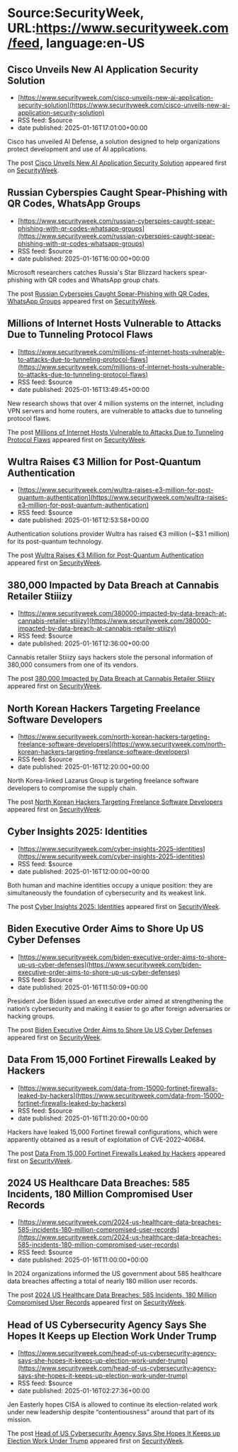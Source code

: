 # Source:SecurityWeek, URL:https://www.securityweek.com/feed, language:en-US

## Cisco Unveils New AI Application Security Solution
 - [https://www.securityweek.com/cisco-unveils-new-ai-application-security-solution](https://www.securityweek.com/cisco-unveils-new-ai-application-security-solution)
 - RSS feed: $source
 - date published: 2025-01-16T17:01:00+00:00

<p>Cisco has unveiled AI Defense, a solution designed to help organizations protect development and use of AI applications. </p>
<p>The post <a href="https://www.securityweek.com/cisco-unveils-new-ai-application-security-solution/">Cisco Unveils New AI Application Security Solution</a> appeared first on <a href="https://www.securityweek.com">SecurityWeek</a>.</p>

## Russian Cyberspies Caught Spear-Phishing with QR Codes, WhatsApp Groups
 - [https://www.securityweek.com/russian-cyberspies-caught-spear-phishing-with-qr-codes-whatsapp-groups](https://www.securityweek.com/russian-cyberspies-caught-spear-phishing-with-qr-codes-whatsapp-groups)
 - RSS feed: $source
 - date published: 2025-01-16T16:00:00+00:00

<p>Microsoft researchers catches Russia's Star Blizzard hackers spear-phishing with QR codes and WhatsApp group chats.</p>
<p>The post <a href="https://www.securityweek.com/russian-cyberspies-caught-spear-phishing-with-qr-codes-whatsapp-groups/">Russian Cyberspies Caught Spear-Phishing with QR Codes, WhatsApp Groups</a> appeared first on <a href="https://www.securityweek.com">SecurityWeek</a>.</p>

## Millions of Internet Hosts Vulnerable to Attacks Due to Tunneling Protocol Flaws
 - [https://www.securityweek.com/millions-of-internet-hosts-vulnerable-to-attacks-due-to-tunneling-protocol-flaws](https://www.securityweek.com/millions-of-internet-hosts-vulnerable-to-attacks-due-to-tunneling-protocol-flaws)
 - RSS feed: $source
 - date published: 2025-01-16T13:49:45+00:00

<p>New research shows that over 4 million systems on the internet, including VPN servers and home routers, are vulnerable to attacks due to tunneling protocol flaws.</p>
<p>The post <a href="https://www.securityweek.com/millions-of-internet-hosts-vulnerable-to-attacks-due-to-tunneling-protocol-flaws/">Millions of Internet Hosts Vulnerable to Attacks Due to Tunneling Protocol Flaws</a> appeared first on <a href="https://www.securityweek.com">SecurityWeek</a>.</p>

## Wultra Raises €3 Million for Post-Quantum Authentication
 - [https://www.securityweek.com/wultra-raises-e3-million-for-post-quantum-authentication](https://www.securityweek.com/wultra-raises-e3-million-for-post-quantum-authentication)
 - RSS feed: $source
 - date published: 2025-01-16T12:53:58+00:00

<p>Authentication solutions provider Wultra has raised €3 million (~$3.1 million) for its post-quantum technology.</p>
<p>The post <a href="https://www.securityweek.com/wultra-raises-e3-million-for-post-quantum-authentication/">Wultra Raises €3 Million for Post-Quantum Authentication</a> appeared first on <a href="https://www.securityweek.com">SecurityWeek</a>.</p>

## 380,000 Impacted by Data Breach at Cannabis Retailer Stiiizy
 - [https://www.securityweek.com/380000-impacted-by-data-breach-at-cannabis-retailer-stiiizy](https://www.securityweek.com/380000-impacted-by-data-breach-at-cannabis-retailer-stiiizy)
 - RSS feed: $source
 - date published: 2025-01-16T12:36:00+00:00

<p>Cannabis retailer Stiiizy says hackers stole the personal information of 380,000 consumers from one of its vendors.</p>
<p>The post <a href="https://www.securityweek.com/380000-impacted-by-data-breach-at-cannabis-retailer-stiiizy/">380,000 Impacted by Data Breach at Cannabis Retailer Stiiizy</a> appeared first on <a href="https://www.securityweek.com">SecurityWeek</a>.</p>

## North Korean Hackers Targeting Freelance Software Developers
 - [https://www.securityweek.com/north-korean-hackers-targeting-freelance-software-developers](https://www.securityweek.com/north-korean-hackers-targeting-freelance-software-developers)
 - RSS feed: $source
 - date published: 2025-01-16T12:20:00+00:00

<p>North Korea-linked Lazarus Group is targeting freelance software developers to compromise the supply chain.</p>
<p>The post <a href="https://www.securityweek.com/north-korean-hackers-targeting-freelance-software-developers/">North Korean Hackers Targeting Freelance Software Developers</a> appeared first on <a href="https://www.securityweek.com">SecurityWeek</a>.</p>

## Cyber Insights 2025: Identities
 - [https://www.securityweek.com/cyber-insights-2025-identities](https://www.securityweek.com/cyber-insights-2025-identities)
 - RSS feed: $source
 - date published: 2025-01-16T12:00:00+00:00

<p>Both human and machine identities occupy a unique position: they are simultaneously the foundation of cybersecurity and its weakest link.</p>
<p>The post <a href="https://www.securityweek.com/cyber-insights-2025-identities/">Cyber Insights 2025: Identities</a> appeared first on <a href="https://www.securityweek.com">SecurityWeek</a>.</p>

## Biden Executive Order Aims to Shore Up US Cyber Defenses
 - [https://www.securityweek.com/biden-executive-order-aims-to-shore-up-us-cyber-defenses](https://www.securityweek.com/biden-executive-order-aims-to-shore-up-us-cyber-defenses)
 - RSS feed: $source
 - date published: 2025-01-16T11:50:09+00:00

<p>President Joe Biden issued an executive order aimed at strengthening the nation’s cybersecurity and making it easier to go after foreign adversaries or hacking groups.</p>
<p>The post <a href="https://www.securityweek.com/biden-executive-order-aims-to-shore-up-us-cyber-defenses/">Biden Executive Order Aims to Shore Up US Cyber Defenses</a> appeared first on <a href="https://www.securityweek.com">SecurityWeek</a>.</p>

## Data From 15,000 Fortinet Firewalls Leaked by Hackers
 - [https://www.securityweek.com/data-from-15000-fortinet-firewalls-leaked-by-hackers](https://www.securityweek.com/data-from-15000-fortinet-firewalls-leaked-by-hackers)
 - RSS feed: $source
 - date published: 2025-01-16T11:20:00+00:00

<p>Hackers have leaked 15,000 Fortinet firewall configurations, which were apparently obtained as a result of exploitation of CVE-2022–40684.</p>
<p>The post <a href="https://www.securityweek.com/data-from-15000-fortinet-firewalls-leaked-by-hackers/">Data From 15,000 Fortinet Firewalls Leaked by Hackers</a> appeared first on <a href="https://www.securityweek.com">SecurityWeek</a>.</p>

## 2024 US Healthcare Data Breaches: 585 Incidents, 180 Million Compromised User Records
 - [https://www.securityweek.com/2024-us-healthcare-data-breaches-585-incidents-180-million-compromised-user-records](https://www.securityweek.com/2024-us-healthcare-data-breaches-585-incidents-180-million-compromised-user-records)
 - RSS feed: $source
 - date published: 2025-01-16T11:00:00+00:00

<p>In 2024 organizations informed the US government about 585 healthcare data breaches affecting a total of nearly 180 million user records.</p>
<p>The post <a href="https://www.securityweek.com/2024-us-healthcare-data-breaches-585-incidents-180-million-compromised-user-records/">2024 US Healthcare Data Breaches: 585 Incidents, 180 Million Compromised User Records</a> appeared first on <a href="https://www.securityweek.com">SecurityWeek</a>.</p>

## Head of US Cybersecurity Agency Says She Hopes It Keeps up Election Work Under Trump
 - [https://www.securityweek.com/head-of-us-cybersecurity-agency-says-she-hopes-it-keeps-up-election-work-under-trump](https://www.securityweek.com/head-of-us-cybersecurity-agency-says-she-hopes-it-keeps-up-election-work-under-trump)
 - RSS feed: $source
 - date published: 2025-01-16T02:27:36+00:00

<p>Jen Easterly hopes CISA is allowed to continue its election-related work under new leadership despite “contentiousness” around that part of its mission.</p>
<p>The post <a href="https://www.securityweek.com/head-of-us-cybersecurity-agency-says-she-hopes-it-keeps-up-election-work-under-trump/">Head of US Cybersecurity Agency Says She Hopes It Keeps up Election Work Under Trump</a> appeared first on <a href="https://www.securityweek.com">SecurityWeek</a>.</p>

